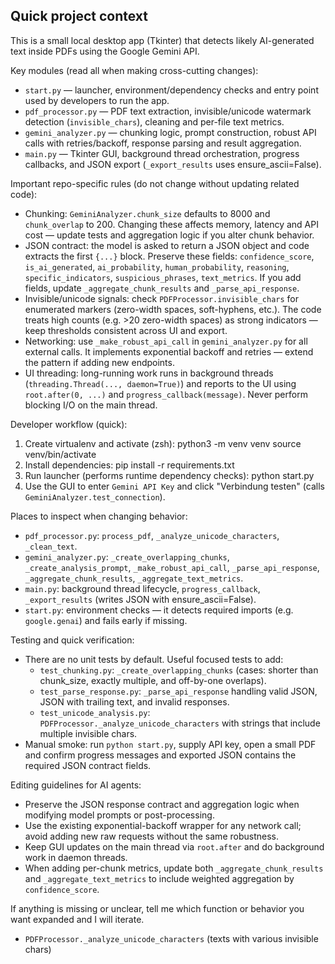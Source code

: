 ## Quick project context

This is a small local desktop app (Tkinter) that detects likely AI-generated text inside PDFs using the Google Gemini API.

Key modules (read all when making cross-cutting changes):
- `start.py` — launcher, environment/dependency checks and entry point used by developers to run the app.
- `pdf_processor.py` — PDF text extraction, invisible/unicode watermark detection (`invisible_chars`), cleaning and per-file text metrics.
- `gemini_analyzer.py` — chunking logic, prompt construction, robust API calls with retries/backoff, response parsing and result aggregation.
- `main.py` — Tkinter GUI, background thread orchestration, progress callbacks, and JSON export (`_export_results` uses ensure_ascii=False).

Important repo-specific rules (do not change without updating related code):
- Chunking: `GeminiAnalyzer.chunk_size` defaults to 8000 and `chunk_overlap` to 200. Changing these affects memory, latency and API cost — update tests and aggregation logic if you alter chunk behavior.
- JSON contract: the model is asked to return a JSON object and code extracts the first `{...}` block. Preserve these fields: `confidence_score`, `is_ai_generated`, `ai_probability`, `human_probability`, `reasoning`, `specific_indicators`, `suspicious_phrases`, `text_metrics`. If you add fields, update `_aggregate_chunk_results` and `_parse_api_response`.
- Invisible/unicode signals: check `PDFProcessor.invisible_chars` for enumerated markers (zero-width spaces, soft-hyphens, etc.). The code treats high counts (e.g. >20 zero-width spaces) as strong indicators — keep thresholds consistent across UI and export.
- Networking: use `_make_robust_api_call` in `gemini_analyzer.py` for all external calls. It implements exponential backoff and retries — extend the pattern if adding new endpoints.
- UI threading: long-running work runs in background threads (`threading.Thread(..., daemon=True)`) and reports to the UI using `root.after(0, ...)` and `progress_callback(message)`. Never perform blocking I/O on the main thread.

Developer workflow (quick):
1. Create virtualenv and activate (zsh):
   python3 -m venv venv
   source venv/bin/activate
2. Install dependencies:
   pip install -r requirements.txt
3. Run launcher (performs runtime dependency checks):
   python start.py
4. Use the GUI to enter `Gemini API Key` and click "Verbindung testen" (calls `GeminiAnalyzer.test_connection`).

Places to inspect when changing behavior:
- `pdf_processor.py`: `process_pdf`, `_analyze_unicode_characters`, `_clean_text`.
- `gemini_analyzer.py`: `_create_overlapping_chunks`, `_create_analysis_prompt`, `_make_robust_api_call`, `_parse_api_response`, `_aggregate_chunk_results`, `_aggregate_text_metrics`.
- `main.py`: background thread lifecycle, `progress_callback`, `_export_results` (writes JSON with ensure_ascii=False).
- `start.py`: environment checks — it detects required imports (e.g. `google.genai`) and fails early if missing.

Testing and quick verification:
- There are no unit tests by default. Useful focused tests to add:
  - `test_chunking.py`: `_create_overlapping_chunks` (cases: shorter than chunk_size, exactly multiple, and off-by-one overlaps).
  - `test_parse_response.py`: `_parse_api_response` handling valid JSON, JSON with trailing text, and invalid responses.
  - `test_unicode_analysis.py`: `PDFProcessor._analyze_unicode_characters` with strings that include multiple invisible chars.
- Manual smoke: run `python start.py`, supply API key, open a small PDF and confirm progress messages and exported JSON contains the required JSON contract fields.

Editing guidelines for AI agents:
- Preserve the JSON response contract and aggregation logic when modifying model prompts or post-processing.
- Use the existing exponential-backoff wrapper for any network call; avoid adding new raw requests without the same robustness.
- Keep GUI updates on the main thread via `root.after` and do background work in daemon threads.
- When adding per-chunk metrics, update both `_aggregate_chunk_results` and `_aggregate_text_metrics` to include weighted aggregation by `confidence_score`.

If anything is missing or unclear, tell me which function or behavior you want expanded and I will iterate.
  - `PDFProcessor._analyze_unicode_characters` (texts with various invisible chars)
